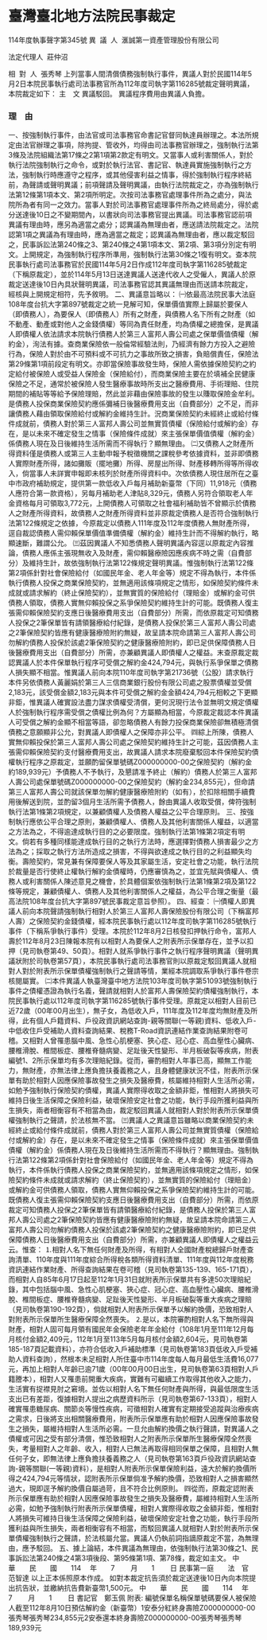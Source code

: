 # 臺灣臺北地方法院民事裁定
114年度執事聲字第345號
異  議  人  滙誠第一資產管理股份有限公司

法定代理人  莊仲沼


相  對  人  張秀琴
上列當事人間清償債務強制執行事件，異議人對於民國114年5月2日本院民事執行處司法事務官所為112年度司執字第116285號裁定聲明異議，本院裁定如下：
主　文
異議駁回。
異議程序費用由異議人負擔。
### 理　由
一、按強制執行事件，由法官或司法事務官命書記官督同執達員辦理之。本法所規定由法官辦理之事項，除拘提、管收外，均得由司法事務官辦理之，強制執行法第3條及法院組織法第17條之2第1項第2款定有明文。又當事人或利害關係人，對於執行法院強制執行之命令，或對於執行法官、書記官、執達員實施強制執行之方法，強制執行時應遵守之程序，或其他侵害利益之情事，得於強制執行程序終結前，為聲請或聲明異議；前項聲請及聲明異議，由執行法院裁定之，亦為強制執行法第12條第1項本文、第2項所明定。次按司法事務官處理事件所為之處分，與法院所為者有同一之效力。當事人對於司法事務官處理事件所為之終局處分，得於處分送達後10日之不變期間內，以書狀向司法事務官提出異議。司法事務官認前項異議有理由時，應另為適當之處分；認異議為無理由者，應送請法院裁定之。法院認第1項之異議為有理由時，應為適當之裁定；認異議為無理由者，應以裁定駁回之，民事訴訟法第240條之3、第240條之4第1項本文、第2項、第3項分別定有明文。上開規定，為強制執行程序所準用，強制執行法第30條之1復有明文。查本院民事執行處司法事務官於民國114年5月2日作成112年度司執字第116285號裁定（下稱原裁定），並於114年5月13日送達異議人送達代收人之受僱人，異議人於原裁定送達後10日內具狀聲明異議，司法事務官認其異議無理由而送請本院裁定，經核與上開規定相符，先予敘明。
二、異議意旨略以：
㈠依最高法院民事大法庭108年度台抗大字第897號裁定之統一見解可知，保單價值實際上歸屬於要保人（即債務人），為要保人（即債務人）所有之財產，與債務人名下所有之財產（如不動產、動產或對他人之金錢債權）等同為責任財產，均為債權之總擔保，是異議人即債權人依法請求本院執行債務人於第三人富邦人壽公司處之保單價值債權（解約金），洵法有據。查商業保險依一般倫常經驗法則，乃經濟有餘力方投入之避險行為，保險人對於由不可預料或不可抗力之事故所致之損害，負賠償責任，保險法第29條第1項前段定有明文。亦即當保險事故發生時，保險人需依據保險契約之約定給付被保險人或受益人保險金（保險給付），而商業保險主要在於填補全民健康保險之不足，通常於被保險人發生醫療事故時所支出之醫療費用、手術理賠、住院期間的補貼等等給予保險理賠，然此並非藉由保險事故的發生以賺取保險金牟利。是債務人投保商業保險契約應係彌補日後醫療費用支出（自費部分）之不足，而非讓債務人藉由領取保險給付或解約金維持生計。況商業保險契約未經終止或給付條件成就前，債務人對於第三人富邦人壽公司並無實質債權（保險給付或解約金）存在，是以未來不確定發生之情事（保險條件成就）來主張保單價值債權（解約金）係債務人現在及日後維持生活所需而不得執行？顯無理由。
㈡又債務人之財產所得資料僅是債務人或第三人主動申報予稅徵機關之課稅參考依據資料，並非即債務人實際財產所得，諸如攤販（擺地攤）所得、房屋出所得、財產移轉所得等所得收入，倘當事人未詳實申報即未核列於財產所得資料中。次依債務人現住居所在之臺中市政府補助規定，提供第一款低收入戶每月補助新臺幣（下同）11,918元（債務人應符合第一款資格），另每月補助老人津貼8,329元，債務人另符合領取老人年金資格每月可領取3,772元，上開債務人可領取之社會福利補助皆不曾顯示於債務人之財產所得資料，故債務人之財產所得資料並非原裁定債務人是否符合強制執行法第122條規定之依據，今原裁定以債務人111年度及112年度債務人無財產所得，逕自裁認債務人需仰賴保單價值準備債權（解約金）維持生計而不得解約執行，略顯速斷，難謂公允。
㈢茲因異議人不知悉債務人聲明異議內容逕以原裁定內容推論，債務人應係主張現無收入及財產，需仰賴醫療險因應疾病不時之需（自費部分）及維持生計，故依強制執行法第122條規定聲明異議。惟強制執行法第122條第2項係針對社會保險給付（如國民年金、老人年金等）規定不得為執行，本件係執行債務人投保之商業保險契約，並無適用該條項規定之情形，如保險契約條件未成就或請求解約（終止保險契約），並無實質的保險給付（理賠金）或解約金可供債務人領取，債務人實無仰賴投保之系爭保險契約維持生計的可能。既債務人復主張需仰賴保險契約支應日後醫療費用支出（自費部分）所需，而依原裁定可知債務人投保之2筆保單皆有請領醫療給付紀錄，是債務人投保於第三人富邦人壽公司處之2筆保險契約皆應有健康醫療險附約無疑，故呈請本院命請第三人富邦人壽公司勿解約債務人投保於該處2筆保險契約之健康醫療險附約，即已足供保障債務人日後醫療費用支出（自費部分）所需，亦兼顧異議人即債權人之權益。末查原裁定裁認異議人於本件保單執行程序可受償之解約金424,794元，與執行系爭保單之債務人損失顯不相當。惟異議人前向本院110年度司執字第21736號（公股）請求執行本件另依債務人黃麗娟於第三人三信商業銀行股份有限公司處之股票債權並受償2,183元，該受償金額2,183元與本件可受償之解約金金額424,794元相較之下更顯非鉅，惟異議人確實設法盡力謀求債權受清償，更何況現行法令並無明文規定債權人於強制執行程序需受償之債權比例為何？方屬顯為相當，今原裁定裁認本件異議人可受償之解約金顯不相當等語，卻忽略債務人有餘力投保商業保險卻無積極清償債務之意願顯非公允，對異議人即債權人之保障亦非公平。
㈣綜上所陳，債務人實無仰賴投保於第三人富邦人壽公司處之保險契約維持生計之可能，茲因債務人主張需仰賴保險契約支付醫療費用支出，故異議人請求本院廢棄駁回本件保險契約債權執行程序之原裁定，並願酌留保單號碼Z000000000-00之保險契約（解約金約189,939元）予債務人不予執行，及懇請准予終止（解約）債務人於第三人富邦人壽公司處保單號碼Z000000000-00之保險契約（解約金234,855元），但命請第三人富邦人壽公司就該保單勿解約健康醫療險附約（如有），於扣除相關手續費用後解送到院，並酌留3個月生活所需予債務人，餘由異議人收取受償，俾符強制執行法第1條第2項規定，以兼顧債權人及債務人權益之公平合理原則。
三、按強制執行應依公平合理之原則，兼顧債權人、債務人及其他利害關係人權益，以適當之方法為之，不得逾達成執行目的之必要限度。強制執行法第1條第2項定有明文。倘若有多種同樣能達成執行目的之執行方法時，應選擇對債務人損害最少之方法為之；採取之執行方法所造成之損害，不得與欲達成之執行目的之利益顯失均衡。壽險契約，常見兼有保障要保人等及其家屬生活，安定社會之功能，執行法院於裁量是否行使終止權執行解約金債權時，仍應審慎為之，並宜先賦與債權人、債務人或利害關係人陳述意見之機會，於具體個案依強制執行法第1條第2項及第122條等規定，兼顧債權人、債務人及其他利害關係人之權益，為公平合理之衡量（最高法院108年度台抗大字第897號民事裁定意旨參照）。
四、經查：
㈠債權人即異議人前向本院聲請強制執行相對人於第三人富邦人壽保險股份有限公司（下稱富邦人壽）之保險契約金錢債權，經本院民事執行處以112年度司執字第116285號執行事件（下稱系爭執行事件）受理。本院於112年8月2日核發扣押執行命令，富邦人壽於112年8月23日陳報本院有以相對人為要保人之附表所示保單存在，並予以扣押（見司執卷第49、50頁）。相對人就系爭執行事件之執行程序聲明異議（聲明異議狀附於司執卷第57頁），本院民事執行處司法事務官則以原裁定駁回異議人就相對人對於附表所示保單債權強制執行之聲請等情，業經本院調取系爭執行事件卷宗核閱屬實。
㈡本件異議人執臺灣臺中地方法院103年度司執字第51093號強制執行事件之債權憑證為執行名義，聲請就相對人於富邦人壽保險契約債權強制執行，本院民事執行處以112年度司執字第116285號執行事件受理。原裁定以相對人目前已近72歲（00年00月出生），無子女，為低收入戶，111年度及112年度均無財產及所得，此有個人戶籍資料、戶役政資訊網站查詢-親等關聯(一等親)資料、低收入戶-中低收住戶受補助人資料查詢結果、稅務T-Road資訊連結作業查詢結果附卷可稽。又相對人曾罹患腦中風、急性心肌梗塞、狹心症、冠心症、高血壓性心臟病、腰椎滑脫、椎間板症、腰椎脊髓病變、足趾後天性變形、半月板破裂等疾病，附表編號1、2所示保單均有多次理賠紀錄。從而，審酌相對人年事已高，顯無工作能力，無財產，亦無法律上應負擔扶養義務之人，且身體健康狀況不佳，附表所示保單有助於相對人因應保險事故發生之損失及醫療費，核屬維持相對人生活所必需，如勉予強制執行保險契約債權，異議人實際得收取之金額非鉅，惟相對人將損失可維持日後生活保障之保險利益，破壞保險安定社會之功能，執行手段所獲利益與所生損失，兩者相衡容有不相當為由，裁定駁回異議人就相對人對於附表所示保單債權強制執行之聲請，於法核無不當。
㈢異議人之異議意旨雖略以商業保險契約未經終止或給付條件成就前，債務人對於第三人富邦人壽公司並無實質債權（保險給付或解約金）存在，是以未來不確定發生之情事（保險條件成就）來主張保單價值債權（解約金）係債務人現在及日後維持生活所需而不得執行？顯無理由。強制執行法第122條第2項係針對社會保險給付（如國民年金、老人年金等）規定不得為執行，本件係執行債務人投保之商業保險契約，並無適用該條項規定之情形，如保險契約條件未成就或請求解約（終止保險契約），並無實質的保險給付（理賠金）或解約金可供債務人領取，債務人實無仰賴投保之系爭保險契約維持生計的可能。既債務人復主張需仰賴保險契約支應日後醫療費用支出（自費部分）所需，而依原裁定可知債務人投保之2筆保單皆有請領醫療給付紀錄，是債務人投保於第三人富邦人壽公司處之2筆保險契約皆應有健康醫療險附約無疑，故呈請本院命請第三人富邦人壽公司勿解約債務人投保於該處2筆保險契約之健康醫療險附約，即已足供保障債務人日後醫療費用支出（自費部分）所需，亦兼顧異議人即債權人之權益云云。惟查：
⒈相對人名下無任何財產及所得，有相對人全國財產稅總歸戶財產查詢清單、110年度與111年度綜合所得稅各類所得資料清單、111年度與112年度稅務資訊連結作業財產、所得查詢結果在卷可稽（見司執卷第135-139、165-171頁），而相對人自85年6月17日起至112年1月31日就附表所示保單共有多達50次理賠紀錄，其中包括腦中風、急性心肌梗塞、狹心症、冠心症、高血壓性心臟病、腰椎滑脫、椎間板症、腰椎脊髓病變、足趾後天性變形、半月板破裂等重大疾病之理賠（見司執卷第190-192頁），倘就相對人附表所示保單予以解約換價，恐致相對人對附表所示保單所生醫療保障全然喪失。
⒉是以，本院審酌相對人名下無所得與財產，相對人固可每月領有國民年金保險老年年金給付（108年1月至111年12月每月核付金額2,409元，112年1月至113年5月每月核付金額2,604元，見司執卷第185-187頁記載資料），亦符合低收入戶補助標準（見司執卷第183頁低收入戶受補助人資料查詢），然根本未足相對人所住臺中市114年度每人每月最低生活費16,077元，再加上相對人年齡已逾71歲（00年00月00日出生，見司執卷第63頁相對人戶籍謄本），相對人又罹患前開重大疾病，實難有可繼續工作取得其他收入之能力，生活實有捉襟見肘之窘境。並佐以相對人名下無任何財產與所得，與最低限度生活支出已有差距，復據相對人提出之病歷資料所示（見司執卷第67-133頁），相對人確實罹患糖尿病、關節炎等慢性疾病，可徵相對人確實有定期接受追蹤與治療疾病之需求，日後將支出相關醫療費用，附表所示保單應有助於相對人因應保險事故發生之損失，屬維持相對人生活所必需。一旦允由解約換價之執行聲請，對異議人之債權或可因之受有部分清償，惟恐致相對人之附表所示保單所生醫療保障全然喪失，考量相對人之年齡、收入，相對人已無法再取得相同保單之保障，且相對人無任何子女，即無法律上應負擔扶養義務之人（見司執卷第163頁戶役政資訊網站查詢-親等關聯(一等親)資料），是相對人附表所示保單保險利益，遠大於解約換價所得之424,794元等情狀，認附表所示保單倘准予解約換價，恐致相對人之損害顯然過大，現即逕予解約換價自屬過苛，且不符合比例原則。
㈣從而，原裁定認附表所示保單應有助於相對人因應保險事故發生之損失及醫療費，屬維持相對人生活所必需，如勉予強制執行附表所示保單債權，相對人實際得收取之金額非鉅，惟相對人將損失可維持日後生活保障之保險利益，破壞保險安定社會之功能，執行手段所獲利益與所生損失，兩者相衡容有不相當，而駁回異議人就相對人對於附表所示保單債權強制執行之聲請，於法核屬允當。異議人仍執前詞指謫原裁定不當，為無理由，應予駁回。
五、據上論結，本件異議為無理由，依強制執行法第30條之1、民事訴訟法第240條之4第3項後段、第95條第1項、第78條，裁定如主文。
中　　華　　民　　國　　114 　年　　7 　　月　　1 　　日
民事第一庭　　法　官　范智達
以上正本係照原本作成。
如對本裁定抗告須於裁定送達後10日內向本院提出抗告狀，並繳納抗告費新臺幣1,500元。
中　　華　　民　　國　　114 　年　　7 　　月　　1 　　日
書記官　鄭玉佩
附表:
編號保單名稱保單號碼要保人被保險人截至112年8月10日預估解約金（新臺幣）1安泰分紅終身壽險Z000000000-00張秀琴張秀琴234,855元2安泰還本終身壽險Z000000000-00張秀琴張秀琴189,939元

